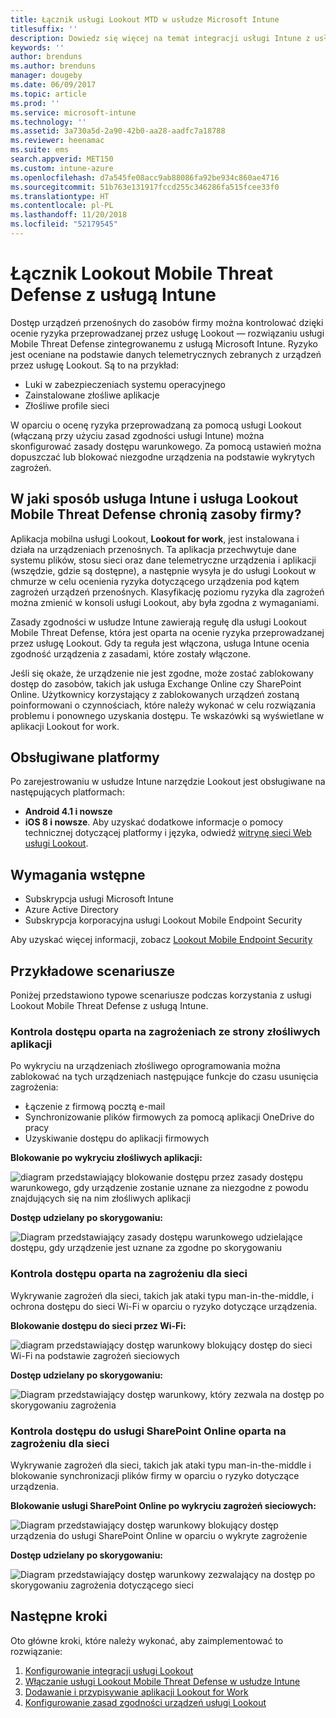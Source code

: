 ```yaml
---
title: Łącznik usługi Lookout MTD w usłudze Microsoft Intune
titlesuffix: ''
description: Dowiedz się więcej na temat integracji usługi Intune z usługą Lookout Mobile Threat Defense (MTD) w celu kontrolowania dostępu urządzeń przenośnych do zasobów firmy.
keywords: ''
author: brenduns
ms.author: brenduns
manager: dougeby
ms.date: 06/09/2017
ms.topic: article
ms.prod: ''
ms.service: microsoft-intune
ms.technology: ''
ms.assetid: 3a730a5d-2a90-42b0-aa28-aadfc7a18788
ms.reviewer: heenamac
ms.suite: ems
search.appverid: MET150
ms.custom: intune-azure
ms.openlocfilehash: d7a545fe08acc9ab88086fa92be934c860ae4716
ms.sourcegitcommit: 51b763e131917fccd255c346286fa515fcee33f0
ms.translationtype: HT
ms.contentlocale: pl-PL
ms.lasthandoff: 11/20/2018
ms.locfileid: "52179545"
---
```

# <a name="lookout-mobile-threat-defense-connector-with-intune"></a>Łącznik Lookout Mobile Threat Defense z usługą Intune

Dostęp urządzeń przenośnych do zasobów firmy można kontrolować dzięki ocenie ryzyka przeprowadzanej przez usługę Lookout — rozwiązaniu usługi Mobile Threat Defense zintegrowanemu z usługą Microsoft Intune. Ryzyko jest oceniane na podstawie danych telemetrycznych zebranych z urządzeń przez usługę Lookout. Są to na przykład:
- Luki w zabezpieczeniach systemu operacyjnego
- Zainstalowane złośliwe aplikacje
- Złośliwe profile sieci

W oparciu o ocenę ryzyka przeprowadzaną za pomocą usługi Lookout (włączaną przy użyciu zasad zgodności usługi Intune) można skonfigurować zasady dostępu warunkowego. Za pomocą ustawień można dopuszczać lub blokować niezgodne urządzenia na podstawie wykrytych zagrożeń.

## <a name="how-do-intune-and-lookout-mobile-threat-defense-help-protect-company-resources"></a>W jaki sposób usługa Intune i usługa Lookout Mobile Threat Defense chronią zasoby firmy?
Aplikacja mobilna usługi Lookout, **Lookout for work**, jest instalowana i działa na urządzeniach przenośnych. Ta aplikacja przechwytuje dane systemu plików, stosu sieci oraz dane telemetryczne urządzenia i aplikacji (wszędzie, gdzie są dostępne), a następnie wysyła je do usługi Lookout w chmurze w celu ocenienia ryzyka dotyczącego urządzenia pod kątem zagrożeń urządzeń przenośnych. Klasyfikację poziomu ryzyka dla zagrożeń można zmienić w konsoli usługi Lookout, aby była zgodna z wymaganiami.  

Zasady zgodności w usłudze Intune zawierają regułę dla usługi Lookout Mobile Threat Defense, która jest oparta na ocenie ryzyka przeprowadzanej przez usługę Lookout. Gdy ta reguła jest włączona, usługa Intune ocenia zgodność urządzenia z zasadami, które zostały włączone.

Jeśli się okaże, że urządzenie nie jest zgodne, może zostać zablokowany dostęp do zasobów, takich jak usługa Exchange Online czy SharePoint Online. Użytkownicy korzystający z zablokowanych urządzeń zostaną poinformowani o czynnościach, które należy wykonać w celu rozwiązania problemu i ponownego uzyskania dostępu. Te wskazówki są wyświetlane w aplikacji Lookout for work.

## <a name="supported-platforms"></a>Obsługiwane platformy
Po zarejestrowaniu w usłudze Intune narzędzie Lookout jest obsługiwane na następujących platformach:
* **Android 4.1 i nowsze**
* **iOS 8 i nowsze**. Aby uzyskać dodatkowe informacje o pomocy technicznej dotyczącej platformy i języka, odwiedź [witrynę sieci Web usługi Lookout](https://personal.support.lookout.com/hc/articles/114094140253).

## <a name="prerequisites"></a>Wymagania wstępne
* Subskrypcja usługi Microsoft Intune
* Azure Active Directory
* Subskrypcja korporacyjna usługi Lookout Mobile Endpoint Security  

Aby uzyskać więcej informacji, zobacz [Lookout Mobile Endpoint Security](https://www.lookout.com/products/mobile-endpoint-security)

## <a name="sample-scenarios"></a>Przykładowe scenariusze

Poniżej przedstawiono typowe scenariusze podczas korzystania z usługi Lookout Mobile Threat Defense z usługą Intune.

### <a name="control-access-based-on-threats-from-malicious-apps"></a>Kontrola dostępu oparta na zagrożeniach ze strony złośliwych aplikacji
Po wykryciu na urządzeniach złośliwego oprogramowania można zablokować na tych urządzeniach następujące funkcje do czasu usunięcia zagrożenia:
* Łączenie z firmową pocztą e-mail
* Synchronizowanie plików firmowych za pomocą aplikacji OneDrive do pracy
* Uzyskiwanie dostępu do aplikacji firmowych

**Blokowanie po wykryciu złośliwych aplikacji:**

![diagram przedstawiający blokowanie dostępu przez zasady dostępu warunkowego, gdy urządzenie zostanie uznane za niezgodne z powodu znajdujących się na nim złośliwych aplikacji](./media/malicious-apps-blocked.png)

**Dostęp udzielany po skorygowaniu:**

![Diagram przedstawiający zasady dostępu warunkowego udzielające dostępu, gdy urządzenie jest uznane za zgodne po skorygowaniu](./media/malicious-apps-unblocked.png)

### <a name="control-access-based-on-threat-to-network"></a>Kontrola dostępu oparta na zagrożeniu dla sieci
Wykrywanie zagrożeń dla sieci, takich jak ataki typu man-in-the-middle, i ochrona dostępu do sieci Wi-Fi w oparciu o ryzyko dotyczące urządzenia.

**Blokowanie dostępu do sieci przez Wi-Fi:**

![diagram przedstawiający dostęp warunkowy blokujący dostęp do sieci Wi-Fi na podstawie zagrożeń sieciowych](./media/network-wifi-blocked.png)

**Dostęp udzielany po skorygowaniu:**

![Diagram przedstawiający dostęp warunkowy, który zezwala na dostęp po skorygowaniu zagrożenia](./media/network-wifi-unblocked.png)
### <a name="control-access-to-sharepoint-online-based-on-threat-to-network"></a>Kontrola dostępu do usługi SharePoint Online oparta na zagrożeniu dla sieci

Wykrywanie zagrożeń dla sieci, takich jak ataki typu man-in-the-middle i blokowanie synchronizacji plików firmy w oparciu o ryzyko dotyczące urządzenia.

**Blokowanie usługi SharePoint Online po wykryciu zagrożeń sieciowych:**

![Diagram przedstawiający dostęp warunkowy blokujący dostęp urządzenia do usługi SharePoint Online w oparciu o wykryte zagrożenie](./media/network-spo-blocked.png)


**Dostęp udzielany po skorygowaniu:**

![Diagram przedstawiający dostęp warunkowy zezwalający na dostęp po skorygowaniu zagrożenia dotyczącego sieci](./media/network-spo-unblocked.png)

## <a name="next-steps"></a>Następne kroki
Oto główne kroki, które należy wykonać, aby zaimplementować to rozwiązanie:
1.  [Konfigurowanie integracji usługi Lookout](lookout-mtd-connector-integration.md)
2.  [Włączanie usługi Lookout Mobile Threat Defense w usłudze Intune](mtd-connector-enable.md)
3.  [Dodawanie i przypisywanie aplikacji Lookout for Work](mtd-apps-ios-app-configuration-policy-add-assign.md)
4.  [Konfigurowanie zasad zgodności urządzeń usługi Lookout](mtd-device-compliance-policy-create.md)
